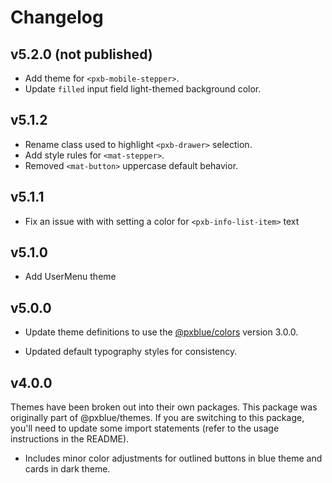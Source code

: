 # Changelog

## v5.2.0 (not published)

-   Add theme for `<pxb-mobile-stepper>`.
-   Update `filled` input field light-themed background color.

## v5.1.2

-   Rename class used to highlight `<pxb-drawer>` selection.
-   Add style rules for `<mat-stepper>`.
-   Removed `<mat-button>` uppercase default behavior.

## v5.1.1

-   Fix an issue with with setting a color for `<pxb-info-list-item>` text

## v5.1.0

-   Add UserMenu theme

## v5.0.0

-   Update theme definitions to use the [@pxblue/colors](https://www.npmjs.com/package/@pxblue/colors) version 3.0.0.
<!-- - Update color schemes to address accessibility concerns. -->
-   Updated default typography styles for consistency.

## v4.0.0

Themes have been broken out into their own packages. This package was originally part of @pxblue/themes. If you are switching to this package, you'll need to update some import statements (refer to the usage instructions in the README).

-   Includes minor color adjustments for outlined buttons in blue theme and cards in dark theme.
